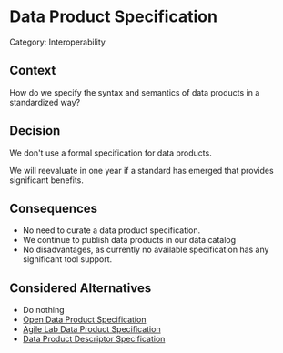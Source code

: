 # Data Product Specification

Category: Interoperability

## Context

How do we specify the syntax and semantics of data products in a standardized way?

## Decision

We don't use a formal specification for data products.

We will reevaluate in one year if a standard has emerged that provides significant benefits.

## Consequences

- No need to curate a data product specification.
- We continue to publish data products in our data catalog 
- No disadvantages, as currently no available specification has any significant tool support.

## Considered Alternatives
 
- Do nothing
- [Open Data Product Specification](http://opendataproducts.org)
- [Agile Lab Data Product Specification](https://github.com/agile-lab-dev/Data-Product-Specification)
- [Data Product Descriptor Specification](https://dpds.opendatamesh.org/resources/specifications/1.0.0-DRAFT/)

